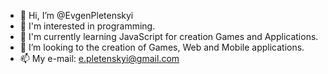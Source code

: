 - 👋 Hi, I’m @EvgenPletenskyi
- 👀 I'm interested in programming.
- 🌱 I'm currently learning JavaScript for creation Games and Applications.
- 💞️ I’m looking to the creation of Games, Web and Mobile applications.
- 📫 My e-mail: e.pletenskyi@gmail.com

<!---
EvgenPletenskyi/EvgenPletenskyi is a ✨ special ✨ repository because its `README.md` (this file) appears on your GitHub profile.
You can click the Preview link to take a look at your changes.
--->
